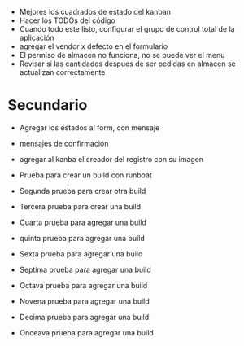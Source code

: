 - Mejores los cuadrados de estado del kanban
- Hacer los TODOs del código
- Cuando todo este listo, configurar el grupo de control total de la aplicación
- agregar el vendor x defecto en el formulario
- El permiso de almacen no funciona, no se puede ver el menu
- Revisar si las cantidades despues de ser pedidas en almacen se actualizan correctamente
# Secundario

- Agregar los estados al form, con mensaje
- mensajes de confirmación
- agregar al kanba el creador del registro con su imagen

- Prueba para crear un build con runboat
- Segunda prueba para crear otra build
- Tercera prueba para crear una build
- Cuarta prueba para agregar una build
- quinta prueba para agregar una build
- Sexta prueba para agregar una build
- Septima prueba para agregar una build
- Octava prueba para agregar una build
- Novena prueba para agregar una build
- Decima prueba para agregar una build
- Onceava prueba para agregar una build
